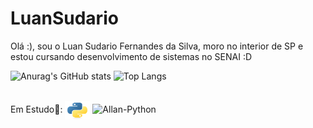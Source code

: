 # LuanSudario

Olá :), sou o Luan Sudario Fernandes da Silva, moro no interior de SP e estou cursando desenvolvimento de sistemas no SENAI :D

![Anurag's GitHub stats](https://github-readme-stats.vercel.app/api?username=LuanSudario&show=reviews,discussions_started,discussions_answered,prs_merged,prs_merged_percentage&show_icons=true&theme=gruvbox)
![Top Langs](https://github-readme-stats.vercel.app/api/top-langs/?username=LuanSudario&size_weight=0.5&count_weight=0.5&show_icons=true&theme=gruvbox)
<div style="display: inline_block"><br>
Em Estudo📖:
  <img align="center" alt="Allan-Python" height="30" width="40" src="https://raw.githubusercontent.com/devicons/devicon/master/icons/python/python-original.svg">
  <img aling="right" alt="Allan-Python" heigh="130" width="100" src="https://mystickermania.com/cdn/stickers/games/hollow-knight-like-512x512.png"
    </div>
